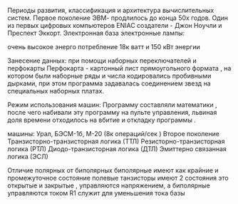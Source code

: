 Периоды развития, классификация и архитектура вычислительных систем.
Первое поколение ЭВМ- продлилось до конца 50х годов. Один из первых цифровых компьютеров ENIAC  создатели - Джон Ноучли и Преспект Эккорт.
Электронная база
электронные лампы:  

очень высокое энерго потребление  18к ватт и 150 кВт энергии

Занесение данных:
при помощи наборных переключателей и перфокарты
Перфокарта - картонный лист прямоугольного формата , на котором были наборные ряды и числа кодировались пробивными дырками, при этом программа задавалась соединением звезд на специальных наборных платах.

Режим использования  машин:
Программу составляли математики , после чего набивали эту программу на пульте управления, львиная доля времени отходилось на вбитие и откладку программы .

машины: Урал, БЭСМ-1б, М-20 (8к операций/сек )
Второе поколение  
Транзисторно-транзисторная логика (ТТЛ)
Резисторно-транзисторная логика (РТЛ)
Диодо-транзисторная логика (ДТЛ)
Эмиттерно связанная логика (ЭСЛ)

Отличие полярных от биполярных
биполярные имеют как крайние и промежуточное состояние 
полевые танзисторы имеют 2 состояния это открытые и закрытые , управляются напряжением, а биполярные управляются током
R1  служит для уменьшения тока базы